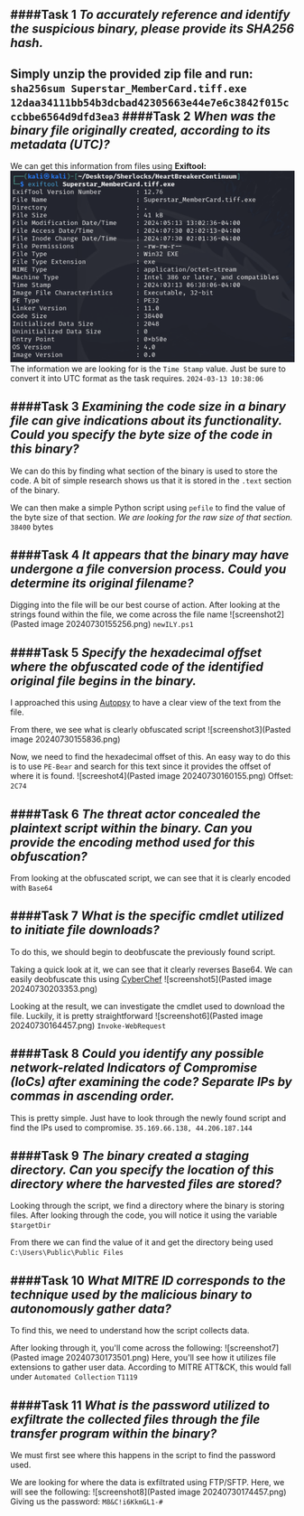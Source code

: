 ####Task 1 *To accurately reference and identify the suspicious binary, please provide its SHA256 hash.*
----
 Simply unzip the provided zip file and run:
	 `sha256sum Superstar_MemberCard.tiff.exe`
		`12daa34111bb54b3dcbad42305663e44e7e6c3842f015cccbbe6564d9dfd3ea3`
####Task 2 *When was the binary file originally created, according to its metadata (UTC)?*
----
 We can get this information from files using **Exiftool:**
	![screenshot1](https://github.com/Dunbird/CTF-Writeups/blob/main/Heartbreaker-Continuum/Pasted%20image%2020240730215236.png?raw=true)
	The information we are looking for is the `Time Stamp` value. Just be sure to convert it into UTC format as the task requires.
		 `2024-03-13 10:38:06`

####Task 3 *Examining the code size in a binary file can give indications about its functionality. Could you specify the byte size of the code in this binary?*
----
We can do this by finding what section of the binary is used to store the code. A bit of simple research shows us that it is stored in the `.text` section of the binary. 

We can then make a simple Python script using `pefile` to find the value of the byte size of that section.  *We are looking for the raw size of that section.*
	 `38400` bytes

####Task 4 *It appears that the binary may have undergone a file conversion process. Could you determine its original filename?*
----
Digging into the file will be our best course of action.
After looking at the strings found within the file, we come across the file name 
	![screenshot2](Pasted image 20240730155256.png)
		`newILY.ps1` 

####Task 5 *Specify the hexadecimal offset where the obfuscated code of the identified original file begins in the binary.*
----
I approached this using [Autopsy](https://www.autopsy.com/) to have a clear view of the text from the file. 

From there, we see what is clearly obfuscated script 
	 ![screenshot3](Pasted image 20240730155836.png)

Now, we need to find the hexadecimal offset of this. An easy way to do this is to use `PE-Bear` and search for this text since it provides the offset of where it is found. 
	 ![screeshot4](Pasted image 20240730160155.png)
	 Offset: `2C74` 
	 

####Task 6 *The threat actor concealed the plaintext script within the binary. Can you provide the encoding method used for this obfuscation?*
----
From looking at the obfuscated script, we can see that it is clearly encoded with `Base64` 

####Task 7 *What is the specific cmdlet utilized to initiate file downloads?*
----
To do this, we should begin to deobfuscate the previously found script. 

Taking a quick look at it, we can see that it clearly reverses Base64. 
We can easily deobfuscate this using [CyberChef](https://gchq.github.io/CyberChef/) 
	![screenshot5](Pasted image 20240730203353.png)

Looking at the result, we can investigate the cmdlet used to download the file. Luckily, it is pretty straightforward
	![screenshot6](Pasted image 20240730164457.png)
	 `Invoke-WebRequest` 

####Task 8 *Could you identify any possible network-related Indicators of Compromise (IoCs) after examining the code? Separate IPs by commas in ascending order.*
----
This is pretty simple. Just have to look through the newly found script and find the IPs used to compromise. 
`35.169.66.138, 44.206.187.144`

####Task 9 *The binary created a staging directory. Can you specify the location of this directory where the harvested files are stored?*
----
Looking through the script, we find a directory where the binary is storing files. 
After looking through the code, you will notice it using the variable `$targetDir`

From there we can find the value of it and get the directory being used
	`C:\Users\Public\Public Files` 

####Task 10 *What MITRE ID corresponds to the technique used by the malicious binary to autonomously gather data?*
----
To find this, we need to understand how the script collects data. 

After looking through it, you'll come across the following: 
	 ![screenshot7](Pasted image 20240730173501.png)
Here, you'll see how it utilizes file extensions to gather user data. 
According to MITRE ATT&CK, this would fall under `Automated Collection` 
	`T1119` 

####Task 11 *What is the password utilized to exfiltrate the collected files through the file transfer program within the binary?*
----
We must first see where this happens in the script to find the password used. 

We are looking for where the data is exfiltrated using FTP/SFTP. Here, we will see the following:
	![screenshot8](Pasted image 20240730174457.png)
	 Giving us the password:  `M8&C!i6KkmGL1-#` 
